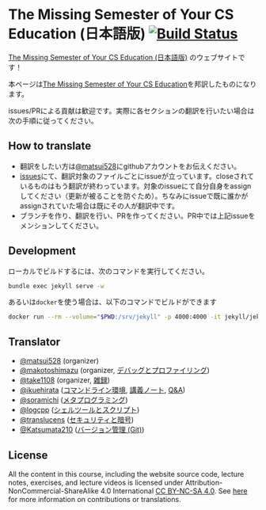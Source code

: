 # The Missing Semester of Your CS Education (日本語版) [![Build Status](https://github.com/missing-semester-jp/missing-semester-jp.github.io/workflows/CI/badge.svg)](https://github.com/missing-semester-jp/missing-semester-jp.github.io/actions?query=workflow%3ACI)



[The Missing Semester of Your CS Education (日本語版)](https://missing-semester-jp.github.io/) のウェブサイトです！

本ページは[The Missing Semester of Your CS Education](https://github.com/missing-semester/missing-semester)を邦訳したものになります。

issues/PRによる貢献は歓迎です。実際に各セクションの翻訳を行いたい場合は次の手順に従ってください。

## How to translate
- 翻訳をしたい方は[@matsui528](https://github.com/matsui528)にgithubアカウントをお伝えください。
- [issues](https://github.com/missing-semester-jp/missing-semester-jp.github.io/issues)にて、翻訳対象のファイルごとにissueが立っています。closeされているものはもう翻訳が終わっています。対象のissueにて自分自身をassignしてください（更新が被ることを防ぐため）。ちなみにissueで既に誰かがassignされていた場合は既にその人が翻訳中です。
- ブランチを作り、翻訳を行い、PRを作ってください。PR中では上記issueをメンションしてください。


## Development

ローカルでビルドするには、次のコマンドを実行してください。

```bash
bundle exec jekyll serve -w
```

あるいは`docker`を使う場合は、以下のコマンドでビルドができます
```bash
docker run --rm --volume="$PWD:/srv/jekyll" -p 4000:4000 -it jekyll/jekyll jekyll serve -w
```

## Translator
- [@matsui528](https://github.com/matsui528) (organizer)
- [@makotoshimazu](https://github.com/makotoshimazu) (organizer, [デバッグとプロファイリング](https://missing-semester-jp.github.io/2020/debugging-profiling/))
- [@take1108](https://github.com/take1108) (organizer, [雑録](https://missing-semester-jp.github.io/2020/potpourri/))
- [@ikuehirata](https://github.com/ikuehirata) ([コマンドライン環境](https://missing-semester-jp.github.io/2020/command-line/), [講義ノート](https://github.com/missing-semester-jp/missing-semester-jp.github.io/blob/master/_2020/editors-notes.txt), [Q&A](https://missing-semester-jp.github.io/2020/qa/))
- [@soramichi](https://github.com/soramichi) ([メタプログラミング](https://missing-semester-jp.github.io/2020/metaprogramming/))
- [@logcpp](https://github.com/logcpp) ([シェルツールとスクリプト](https://missing-semester-jp.github.io/2020/shell-tools/))
- [@translucens](https://github.com/translucens) ([セキュリティと暗号](https://missing-semester-jp.github.io/2020/security/))
- [@Katsumata210](https://github.com/Katsumata210) ([バージョン管理 (Git)](https://missing-semester-jp.github.io/2020/version-control/))

## License

All the content in this course, including the website source code, lecture notes, exercises, and lecture videos is licensed under Attribution-NonCommercial-ShareAlike 4.0 International [CC BY-NC-SA 4.0](https://creativecommons.org/licenses/by-nc-sa/4.0/). See [here](https://missing.csail.mit.edu/license) for more information on contributions or translations.
